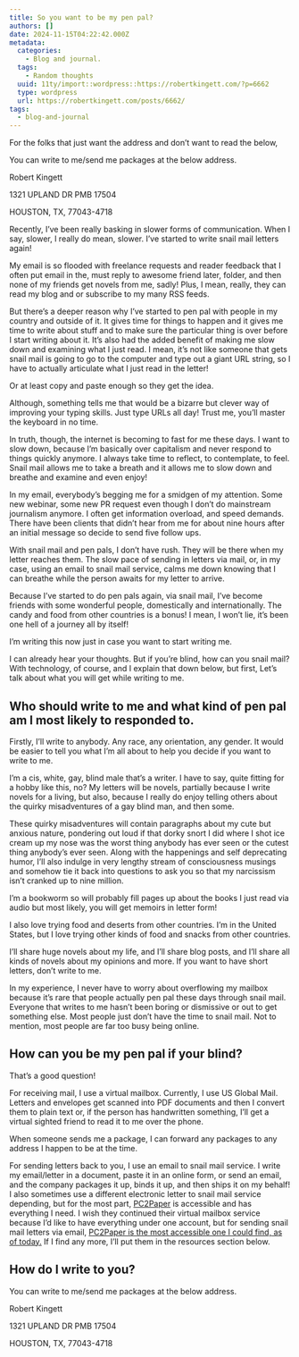 ```yaml
---
title: So you want to be my pen pal?
authors: []
date: 2024-11-15T04:22:42.000Z
metadata:
  categories:
    - Blog and journal.
  tags:
    - Random thoughts
  uuid: 11ty/import::wordpress::https://robertkingett.com/?p=6662
  type: wordpress
  url: https://robertkingett.com/posts/6662/
tags:
  - blog-and-journal
---
```

For the folks that just want the address and don’t want to read the below,

You can write to me/send me packages at the below address.

Robert Kingett

1321 UPLAND DR PMB 17504

HOUSTON, TX, 77043-4718

Recently, I’ve been really basking in slower forms of communication. When I say, slower, I really do mean, slower. I’ve started to write snail mail letters again!

My email is so flooded with freelance requests and reader feedback that I often put email in the, must reply to awesome friend later, folder, and then none of my friends get novels from me, sadly! Plus, I mean, really, they can read my blog and or subscribe to my many RSS feeds.

But there’s a deeper reason why I’ve started to pen pal with people in my country and outside of it. It gives time for things to happen and it gives me time to write about stuff and to make sure the particular thing is over before I start writing about it. It’s also had the added benefit of making me slow down and examining what I just read. I mean, it’s not like someone that gets snail mail is going to go to the computer and type out a giant URL string, so I have to actually articulate what I just read in the letter!

Or at least copy and paste enough so they get the idea.

Although, something tells me that would be a bizarre but clever way of improving your typing skills. Just type URLs all day! Trust me, you’ll master the keyboard in no time.

In truth, though, the internet is becoming to fast for me these days. I want to slow down, because I’m basically over capitalism and never respond to things quickly anymore. I always take time to reflect, to contemplate, to feel. Snail mail allows me to take a breath and it allows me to slow down and breathe and examine and even enjoy!

In my email, everybody’s begging me for a smidgen of my attention. Some new webinar, some new PR request even though I don’t do mainstream journalism anymore. I often get information overload, and speed demands. There have been clients that didn’t hear from me for about nine hours after an initial message so decide to send five follow ups.

With snail mail and pen pals, I don’t have rush. They will be there when my letter reaches them. The slow pace of sending in letters via mail, or, in my case, using an email to snail mail service, calms me down knowing that I can breathe while the person awaits for my letter to arrive.

Because I’ve started to do pen pals again, via snail mail, I’ve become friends with some wonderful people, domestically and internationally. The candy and food from other countries is a bonus! I mean, I won’t lie, it’s been one hell of a journey all by itself!

I’m writing this now just in case you want to start writing me.

I can already hear your thoughts. But if you’re blind, how can you snail mail? With technology, of course, and I explain that down below, but first, Let’s talk about what you will get while writing to me.

## Who should write to me and what kind of pen pal am I most likely to responded to.

Firstly, I’ll write to anybody. Any race, any orientation, any gender. It would be easier to tell you what I’m all about to help you decide if you want to write to me.

I’m a cis, white, gay, blind male that’s a writer. I have to say, quite fitting for a hobby like this, no? My letters will be novels, partially because I write novels for a living, but also, because I really do enjoy telling others about the quirky misadventures of a gay blind man, and then some.

These quirky misadventures will contain paragraphs about my cute but anxious nature, pondering out loud if that dorky snort I did where I shot ice cream up my nose was the worst thing anybody has ever seen or the cutest thing anybody’s ever seen. Along with the happenings and self deprecating humor, I’ll also indulge in very lengthy stream of consciousness musings and somehow tie it back into questions to ask you so that my narcissism isn’t cranked up to nine million.

I’m a bookworm so will probably fill pages up about the books I just read via audio but most likely, you will get memoirs in letter form!

I also love trying food and deserts from other countries. I’m in the United States, but I love trying other kinds of food and snacks from other countries.

I’ll share huge novels about my life, and I’ll share blog posts, and I’ll share all kinds of novels about my opinions and more. If you want to have short letters, don’t write to me.

In my experience, I never have to worry about overflowing my mailbox because it’s rare that people actually pen pal these days through snail mail. Everyone that writes to me hasn’t been boring or dismissive or out to get something else. Most people just don’t have the time to snail mail. Not to mention, most people are far too busy being online.

## How can you be my pen pal if your blind?

That’s a good question!

For receiving mail, I use a virtual mailbox. Currently, I use US Global Mail. Letters and envelopes get scanned into PDF documents and then I convert them to plain text or, if the person has handwritten something, I’ll get a virtual sighted friend to read it to me over the phone.

When someone sends me a package, I can forward any packages to any address I happen to be at the time.

For sending letters back to you, I use an email to snail mail service. I write my email/letter in a document, paste it in an online form, or send an email, and the company packages it up, binds it up, and then ships it on my behalf! I also sometimes use a different electronic letter to snail mail service depending, but for the most part, [PC2Paper](https://www.pc2paper.co.uk/) is accessible and has everything I need. I wish they continued their virtual mailbox service because I’d like to have everything under one account, but for sending snail mail letters via email, [PC2Paper is the most accessible one I could find, as of today.](https://www.pc2paper.co.uk/) If I find any more, I’ll put them in the resources section below.

## How do I write to you?

You can write to me/send me packages at the below address.

Robert Kingett

1321 UPLAND DR PMB 17504

HOUSTON, TX, 77043-4718